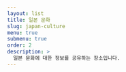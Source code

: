 ```yaml
---
layout: list
title: 일본 문화
slug: japan-culture
menu: true
submenu: true
order: 2
description: >
  일본 문화에 대한 정보를 공유하는 장소입니다.
---
```

